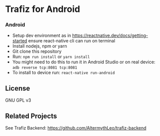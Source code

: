# Trafiz for Android

### Android

* Setup dev environment as in https://reactnative.dev/docs/getting-started ensure react-native cli can run on terminal
* Install nodejs, npm or yarn
* Git clone this repository
* Run: `npm run install` or `yarn install`
* You might need to do this to run it in Android Studio or on real device: `adb reverse tcp:8081 tcp:8081`
* To install to device run: `react-native run-android`

## License

GNU GPL v3

## Related Projects

See Trafiz Backend: https://github.com/AltermythLeo/trafiz-backend
